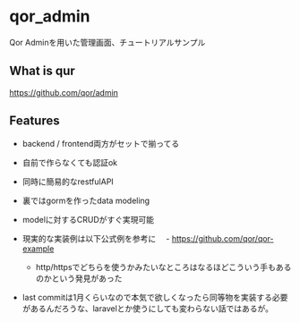 # qor_admin
Qor Adminを用いた管理画面、チュートリアルサンプル

## What is qur
https://github.com/qor/admin

## Features
- backend / frontend両方がセットで揃ってる
- 自前で作らなくても認証ok
- 同時に簡易的なrestfulAPI

- 裏ではgormを作ったdata modeling
- modelに対するCRUDがすぐ実現可能

- 現実的な実装例は以下公式例を参考に
　- https://github.com/qor/qor-example
    - http/httpsでどちらを使うかみたいなところはなるほどこういう手もあるのかという発見があった

- last commitは1月くらいなので本気で欲しくなったら同等物を実装する必要があるんだろうな、laravelとか使うにしても変わらない話ではあるが。